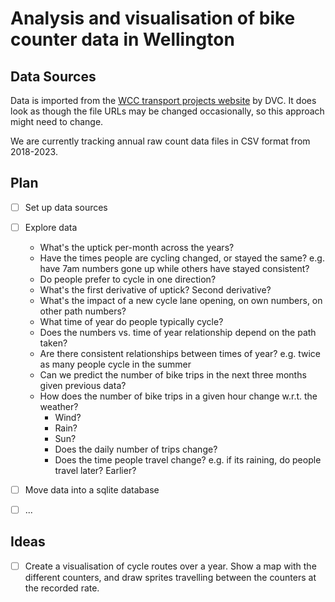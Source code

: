 # Analysis and visualisation of bike counter data in Wellington

## Data Sources

Data is imported from the [WCC transport projects website](https://www.transportprojects.org.nz/cycle-data/#showdata/electronic/all/2023-08-01) by DVC. It does look as though the file URLs may be changed occasionally, so this approach might need to change.

We are currently tracking annual raw count data files in CSV format from 2018-2023.

## Plan

- [ ] Set up data sources
- [ ] Explore data
    - What's the uptick per-month across the years?
    - Have the times people are cycling changed, or stayed the same? e.g. have 7am numbers gone up while others have stayed consistent?
    - Do people prefer to cycle in one direction?
    - What's the first derivative of uptick? Second derivative?
    - What's the impact of a new cycle lane opening, on own numbers, on other path numbers?
    - What time of year do people typically cycle?
    - Does the numbers vs. time of year relationship depend on the path taken?
    - Are there consistent relationships between times of year? e.g. twice as many people cycle in the summer
    - Can we predict the number of bike trips in the next three months given previous
        data?
    - How does the number of bike trips in a given hour change w.r.t. the weather?
        - Wind?
        - Rain?
        - Sun?
        - Does the daily number of trips change?
        - Does the time people travel change? e.g. if its raining, do people travel later? Earlier?
- [ ] Move data into a sqlite database
- [ ] ...


## Ideas

- [ ] Create a visualisation of cycle routes over a year. Show a map with the different
        counters, and draw sprites travelling between the counters at the recorded rate.